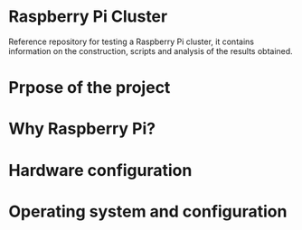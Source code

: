 # Raspberry Pi Cluster
Reference repository for testing a Raspberry Pi cluster, it contains information on the construction, scripts and analysis of the results obtained.

# Prpose of the project

# Why Raspberry Pi?

# Hardware configuration

# Operating system and configuration
